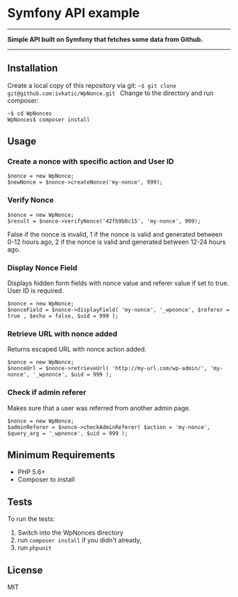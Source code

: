 Symfony API example
======

------

**Simple API built on Symfony that fetches some data from Github.**

-------------

## Installation

Create a local copy of this repository via git:
``` ~$ git clone git@github.com:ivkatic/WpNonce.git  ```
Change to the directory and run composer:
```
~$ cd WpNonces
WpNonces$ composer install
```

## Usage
### Create a nonce with specific action and User ID
``` 
$nonce = new WpNonce;
$newNonce = $nonce->createNonce('my-nonce', 999);
```

### Verify Nonce
``` 
$nonce = new WpNonce;
$result = $nonce->verifyNonce('42fb9b0c15', 'my-nonce', 999);
```
False if the nonce is invalid, 1 if the nonce is valid and generated between 0-12 hours ago, 2 if the nonce is valid and generated between 12-24 hours ago.

### Display Nonce Field
Displays hidden form fields with nonce value and referer value if set to true. User ID is required.
``` 
$nonce = new WpNonce;
$nonceField = $nonce->displayField( 'my-nonce', '_wpnonce', $referer = true , $echo = false, $uid = 999 );
```

### Retrieve URL with nonce added
Returns escaped URL with nonce action added.
``` 
$nonce = new WpNonce;
$nonceUrl = $nonce->retrieveUrl( 'http://my-url.com/wp-admin/', 'my-nonce', '_wpnonce', $uid = 999 );
```

### Check if admin referer
Makes sure that a user was referred from another admin page.
``` 
$nonce = new WpNonce;
$adminReferer = $nonce->checkAdminReferer( $action = 'my-nonce', $query_arg = '_wpnonce', $uid = 999 );
```

## Minimum Requirements

- PHP 5.6+
- Composer to install


## Tests
To run the tests:

1. Switch into the WpNonces directory
2. run `composer install` if you didn't already,
3. run `phpunit`

## License

MIT

